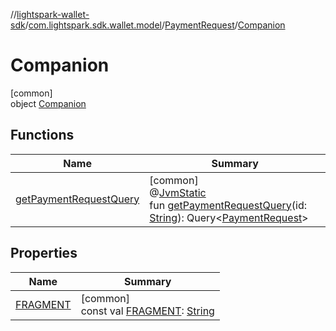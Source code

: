 //[lightspark-wallet-sdk](../../../../index.md)/[com.lightspark.sdk.wallet.model](../../index.md)/[PaymentRequest](../index.md)/[Companion](index.md)

# Companion

[common]\
object [Companion](index.md)

## Functions

| Name | Summary |
|---|---|
| [getPaymentRequestQuery](get-payment-request-query.md) | [common]<br>@[JvmStatic](https://kotlinlang.org/api/latest/jvm/stdlib/kotlin.jvm/-jvm-static/index.html)<br>fun [getPaymentRequestQuery](get-payment-request-query.md)(id: [String](https://kotlinlang.org/api/latest/jvm/stdlib/kotlin/-string/index.html)): Query&lt;[PaymentRequest](../index.md)&gt; |

## Properties

| Name | Summary |
|---|---|
| [FRAGMENT](-f-r-a-g-m-e-n-t.md) | [common]<br>const val [FRAGMENT](-f-r-a-g-m-e-n-t.md): [String](https://kotlinlang.org/api/latest/jvm/stdlib/kotlin/-string/index.html) |
